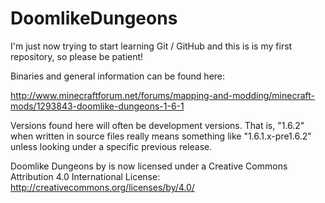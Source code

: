 # DoomlikeDungeons

I'm just now trying to start learning Git / GitHub and this is is my first repository, so please be patient!

Binaries and general information can be found here:

http://www.minecraftforum.net/forums/mapping-and-modding/minecraft-mods/1293843-doomlike-dungeons-1-6-1

Versions found here will often be development versions.  That is, "1.6.2" when written in source files really means something like "1.6.1.x-pre1.6.2" unless looking under a specific previous release.

Doomlike Dungeons by is now licensed under a Creative Commons Attribution 4.0 International License: http://creativecommons.org/licenses/by/4.0/
